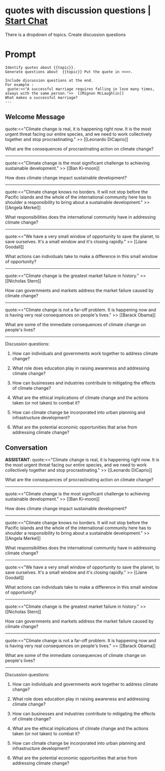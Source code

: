 

# quotes with discussion questions | [Start Chat](https://gptcall.net/chat.html?data=%7B%22contact%22%3A%7B%22id%22%3A%22JQPEQvm-UEZOtGeMDQuaE%22%2C%22flow%22%3Atrue%7D%7D)
There is a dropdown of topics. Create discussion questions

# Prompt

```
Identify quotes about {{topic}}.  
Generate questions about  {{topic}} Put the quote in <<>>. 

Include discussion questions at the end.
For example : 
 quote:<<"A successful marriage requires falling in love many times, always with the same person.">>  [[Mignon McLaughlin]] 
What makes a successful marriage?
---

```

## Welcome Message
quote:<<"Climate change is real, it is happening right now. It is the most urgent threat facing our entire species, and we need to work collectively together and stop procrastinating." >> [[Leonardo DiCaprio]]

What are the consequences of procrastinating action on climate change?

---

quote:<<"Climate change is the most significant challenge to achieving sustainable development." >> [[Ban Ki-moon]]

How does climate change impact sustainable development?

---

quote:<<"Climate change knows no borders. It will not stop before the Pacific islands and the whole of the international community here has to shoulder a responsibility to bring about a sustainable development." >> [[Angela Merkel]]

What responsibilities does the international community have in addressing climate change?

---

quote:<<"We have a very small window of opportunity to save the planet, to save ourselves. It's a small window and it's closing rapidly." >> [[Jane Goodall]]

What actions can individuals take to make a difference in this small window of opportunity?

---

quote:<<"Climate change is the greatest market failure in history." >> [[Nicholas Stern]]

How can governments and markets address the market failure caused by climate change?

---

quote:<<"Climate change is not a far-off problem. It is happening now and is having very real consequences on people's lives." >> [[Barack Obama]]

What are some of the immediate consequences of climate change on people's lives?

---



Discussion questions:

1. How can individuals and governments work together to address climate change?

2. What role does education play in raising awareness and addressing climate change?

3. How can businesses and industries contribute to mitigating the effects of climate change?

4. What are the ethical implications of climate change and the actions taken (or not taken) to combat it?

5. How can climate change be incorporated into urban planning and infrastructure development?

6. What are the potential economic opportunities that arise from addressing climate change?

## Conversation

**ASSISTANT**: quote:<<"Climate change is real, it is happening right now. It is the most urgent threat facing our entire species, and we need to work collectively together and stop procrastinating." >> [[Leonardo DiCaprio]]

What are the consequences of procrastinating action on climate change?

---

quote:<<"Climate change is the most significant challenge to achieving sustainable development." >> [[Ban Ki-moon]]

How does climate change impact sustainable development?

---

quote:<<"Climate change knows no borders. It will not stop before the Pacific islands and the whole of the international community here has to shoulder a responsibility to bring about a sustainable development." >> [[Angela Merkel]]

What responsibilities does the international community have in addressing climate change?

---

quote:<<"We have a very small window of opportunity to save the planet, to save ourselves. It's a small window and it's closing rapidly." >> [[Jane Goodall]]

What actions can individuals take to make a difference in this small window of opportunity?

---

quote:<<"Climate change is the greatest market failure in history." >> [[Nicholas Stern]]

How can governments and markets address the market failure caused by climate change?

---

quote:<<"Climate change is not a far-off problem. It is happening now and is having very real consequences on people's lives." >> [[Barack Obama]]

What are some of the immediate consequences of climate change on people's lives?

---



Discussion questions:

1. How can individuals and governments work together to address climate change?

2. What role does education play in raising awareness and addressing climate change?

3. How can businesses and industries contribute to mitigating the effects of climate change?

4. What are the ethical implications of climate change and the actions taken (or not taken) to combat it?

5. How can climate change be incorporated into urban planning and infrastructure development?

6. What are the potential economic opportunities that arise from addressing climate change?

